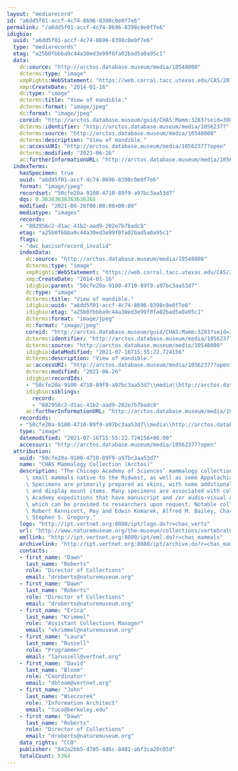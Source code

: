 ```yaml
---
layout: "mediarecord"
id: "a6dd5f01-accf-4c74-8696-8398c0e0f7e6"
permalink: "/a6dd5f01-accf-4c74-8696-8398c0e0f7e6"
idigbio:
  uuid: "a6dd5f01-accf-4c74-8696-8398c0e0f7e6"
  type: "mediarecords"
  etag: "a25b0fbbba9c44a30ed3e99f0fa02bad5a0a95c1"
  data:
    dc:source: "http://arctos.database.museum/media/10548008"
    dcterms:type: "image"
    xmpRights:WebStatement: "https://web.corral.tacc.utexas.edu/CAS/20161217-02/jpg/chas_mamm_3283.7.jpg"
    xmp:CreateDate: "2014-01-16"
    dc:type: "image"
    dcterms:title: "View of mandible."
    dcterms:format: "image/jpeg"
    dc:format: "image/jpeg"
    coreid: "http://arctos.database.museum/guid/CHAS:Mamm:3283?seid=3088367"
    dcterms:identifier: "http://arctos.database.museum/media/10562377"
    dcterms:source: "http://arctos.database.museum/media/10548008"
    dcterms:description: "View of mandible."
    ac:accessURI: "http://arctos.database.museum/media/10562377?open"
    dcterms:modified: "2021-06-26"
    ac:furtherInformationURL: "http://arctos.database.museum/media/10562377"
  indexTerms:
    hasSpecimen: true
    uuid: "a6dd5f01-accf-4c74-8696-8398c0e0f7e6"
    format: "image/jpeg"
    recordset: "50cfe20a-9100-4710-89f9-a97bc3aa53d7"
    dqs: 0.36363636363636365
    modified: "2021-06-26T00:00:00+00:00"
    mediatype: "images"
    records:
    - "802956c2-d1ac-41b2-aad9-202e7b7badc8"
    etag: "a25b0fbbba9c44a30ed3e99f0fa02bad5a0a95c1"
    flags:
    - "dwc_basisofrecord_invalid"
    indexData:
      dc:source: "http://arctos.database.museum/media/10548008"
      dcterms:type: "image"
      xmpRights:WebStatement: "https://web.corral.tacc.utexas.edu/CAS/20161217-02/jpg/chas_mamm_3283.7.jpg"
      xmp:CreateDate: "2014-01-16"
      idigbio:parent: "50cfe20a-9100-4710-89f9-a97bc3aa53d7"
      dc:type: "image"
      dcterms:title: "View of mandible."
      idigbio:uuid: "a6dd5f01-accf-4c74-8696-8398c0e0f7e6"
      idigbio:etag: "a25b0fbbba9c44a30ed3e99f0fa02bad5a0a95c1"
      dcterms:format: "image/jpeg"
      dc:format: "image/jpeg"
      coreid: "http://arctos.database.museum/guid/CHAS:Mamm:3283?seid=3088367"
      dcterms:identifier: "http://arctos.database.museum/media/10562377"
      dcterms:source: "http://arctos.database.museum/media/10548008"
      idigbio:dateModified: "2021-07-16T15:55:22.724156"
      dcterms:description: "View of mandible."
      ac:accessURI: "http://arctos.database.museum/media/10562377?open"
      dcterms:modified: "2021-06-26"
      idigbio:recordIds:
      - "50cfe20a-9100-4710-89f9-a97bc3aa53d7\\media\\http://arctos.database.museum/media/10562377"
      idigbio:siblings:
        record:
        - "802956c2-d1ac-41b2-aad9-202e7b7badc8"
      ac:furtherInformationURL: "http://arctos.database.museum/media/10562377"
    recordids:
    - "50cfe20a-9100-4710-89f9-a97bc3aa53d7\\media\\http://arctos.database.museum/media/10562377"
    type: "image"
    datemodified: "2021-07-16T15:55:22.724156+00:00"
    accessuri: "http://arctos.database.museum/media/10562377?open"
  attribution:
    uuid: "50cfe20a-9100-4710-89f9-a97bc3aa53d7"
    name: "CHAS Mammalogy Collection (Arctos)"
    description: "The Chicago Academy of Sciences’ mammalogy collection contains mostly\
      \ small mammals native to the Midwest, as well as some Appalachian species.\
      \ Specimens are primarily prepared as skins, with some additional osteological\
      \ and display mount items. Many specimens are associated with collectors or\
      \ Academy expeditions that have manuscript and /or audio-visual archival material,\
      \ which can be provided to researchers upon request. Notable collectors include\
      \ Robert Kennicott, Roy and Edwin Komarek, Alfred M. Bailey, Charles D. Brower,\
      \ Stephen S. Gregory."
    logo: "http://ipt.vertnet.org:8080/ipt/logo.do?r=chas_verts"
    url: "http://www.naturemuseum.org/the-museum/collections/vertebrates"
    emllink: "http://ipt.vertnet.org:8080/ipt/eml.do?r=chas_mammals"
    archivelink: "http://ipt.vertnet.org:8080/ipt/archive.do?r=chas_mammals"
    contacts:
    - first_name: "Dawn"
      last_name: "Roberts"
      role: "Director of Collections"
      email: "droberts@naturemuseum.org"
    - first_name: "Dawn"
      last_name: "Roberts"
      role: "Director of Collections"
      email: "droberts@naturemuseum.org"
    - first_name: "Erica"
      last_name: "Krimmel"
      role: "Assistant Collections Manager"
      email: "ekrimmel@naturemuseum.org"
    - first_name: "Laura"
      last_name: "Russell"
      role: "Programmer"
      email: "larussell@vertnet.org"
    - first_name: "David"
      last_name: "Bloom"
      role: "Coordinator"
      email: "dbloom@vertnet.org"
    - first_name: "John"
      last_name: "Wieczorek"
      role: "Information Architect"
      email: "tuco@berkeley.edu"
    - first_name: "Dawn"
      last_name: "Roberts"
      role: "Director of Collections"
      email: "droberts@naturemuseum.org"
    data_rights: "CC0"
    publisher: "842a2bb5-d705-4d6c-8401-abf3ca28c05d"
    totalCount: 5364
---
```

